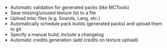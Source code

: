 - Automatic validation for generated packs (like MCTools)
- Save missing/unused texture list to a file
- Upload misc files (e.g. Sounds, Lang, etc.)
- Automatically schedule pack builds (generated packs) and upload them to git
- Specify a manual build, include a changelog
- Automatic credits generation (add credits on texture upload)